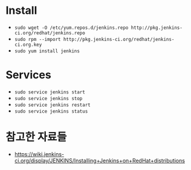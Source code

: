 # Install

- `sudo wget -O /etc/yum.repos.d/jenkins.repo http://pkg.jenkins-ci.org/redhat/jenkins.repo`
- `sudo rpm --import http://pkg.jenkins-ci.org/redhat/jenkins-ci.org.key`
- `sudo yum install jenkins`

# Services

- `sudo service jenkins start`
- `sudo service jenkins stop`
- `sudo service jenkins restart`
- `sudo service jenkins status`

# 참고한 자료들

- <https://wiki.jenkins-ci.org/display/JENKINS/Installing+Jenkins+on+RedHat+distributions>
